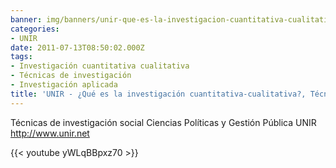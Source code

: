 ```yaml
---
banner: img/banners/unir-que-es-la-investigacion-cuantitativa-cualitativa-1.jpg
categories:
- UNIR
date: 2011-07-13T08:50:02.000Z
tags:
- Investigación cuantitativa cualitativa
- Técnicas de investigación
- Investigación aplicada
title: 'UNIR - ¿Qué es la investigación cuantitativa-cualitativa?, Técnicas Investigación. España, 2013'
---
```


Técnicas de investigación social
Ciencias Políticas y Gestión Pública
UNIR
http://www.unir.net

{{< youtube yWLqBBpxz70 >}}
